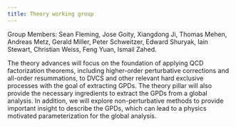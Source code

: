 ```yaml
---
title: Theory working group
---
```


Group Members: Sean Fleming, Jose Goity, Xiangdong Ji, Thomas Mehen, Andreas Metz, Gerald Miller, Peter Schweitzer, Edward Shuryak, Iain Stewart, Christian Weiss, Feng Yuan, Ismail Zahed.

The theory advances will focus on the foundation of applying QCD factorization theorems, including higher-order perturbative corrections and all-order resummations, to DVCS and other relevant hard exclusive processes with the goal of extracting GPDs. The theory pillar will also provide the necessary ingredients to extract the GPDs from a global analysis. In addition, we will explore non-perturbative methods to provide important insight to describe the GPDs, which can lead to a physics motivated parameterization for the global analysis.
